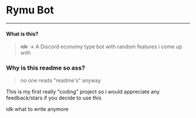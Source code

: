 # Rymu Bot
---
#### What is this?
> ~~idk~~ -> A Discord economy type bot with random features i come up with

### Why is this readme so ass?
> no one reads "readme's" anyway

This is my first really "coding" project so i would appreciate any feedback/stars if you decide to use this

idk what to write anymore
